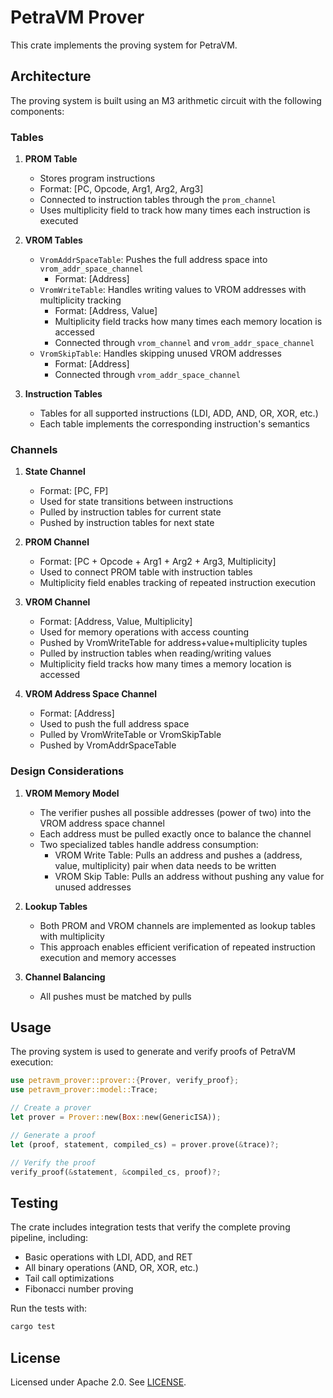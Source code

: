 # PetraVM Prover

This crate implements the proving system for PetraVM.

## Architecture

The proving system is built using an M3 arithmetic circuit with the following components:

### Tables

1. **PROM Table**
   - Stores program instructions
   - Format: [PC, Opcode, Arg1, Arg2, Arg3]
   - Connected to instruction tables through the `prom_channel`
   - Uses multiplicity field to track how many times each instruction is executed

2. **VROM Tables**
   - `VromAddrSpaceTable`: Pushes the full address space into `vrom_addr_space_channel`
     - Format: [Address]
   - `VromWriteTable`: Handles writing values to VROM addresses with multiplicity tracking
     - Format: [Address, Value]
     - Multiplicity field tracks how many times each memory location is accessed
     - Connected through `vrom_channel` and `vrom_addr_space_channel`
   - `VromSkipTable`: Handles skipping unused VROM addresses
     - Format: [Address]
     - Connected through `vrom_addr_space_channel`

3. **Instruction Tables**
   - Tables for all supported instructions (LDI, ADD, AND, OR, XOR, etc.)
   - Each table implements the corresponding instruction's semantics

### Channels

1. **State Channel**
   - Format: [PC, FP]
   - Used for state transitions between instructions
   - Pulled by instruction tables for current state
   - Pushed by instruction tables for next state

2. **PROM Channel**
   - Format: [PC + Opcode + Arg1 + Arg2 + Arg3, Multiplicity]
   - Used to connect PROM table with instruction tables
   - Multiplicity field enables tracking of repeated instruction execution

3. **VROM Channel**
   - Format: [Address, Value, Multiplicity]
   - Used for memory operations with access counting
   - Pushed by VromWriteTable for address+value+multiplicity tuples
   - Pulled by instruction tables when reading/writing values
   - Multiplicity field tracks how many times a memory location is accessed

4. **VROM Address Space Channel**
   - Format: [Address]
   - Used to push the full address space
   - Pulled by VromWriteTable or VromSkipTable
   - Pushed by VromAddrSpaceTable

### Design Considerations

1. **VROM Memory Model**
   - The verifier pushes all possible addresses (power of two) into the VROM address space channel
   - Each address must be pulled exactly once to balance the channel
   - Two specialized tables handle address consumption:
     - VROM Write Table: Pulls an address and pushes a (address, value, multiplicity) pair when data needs to be written
     - VROM Skip Table: Pulls an address without pushing any value for unused addresses

2. **Lookup Tables**
   - Both PROM and VROM channels are implemented as lookup tables with multiplicity
   - This approach enables efficient verification of repeated instruction execution and memory accesses

3. **Channel Balancing**
   - All pushes must be matched by pulls

## Usage

The proving system is used to generate and verify proofs of PetraVM execution:

```rust
use petravm_prover::prover::{Prover, verify_proof};
use petravm_prover::model::Trace;

// Create a prover
let prover = Prover::new(Box::new(GenericISA));

// Generate a proof
let (proof, statement, compiled_cs) = prover.prove(&trace)?;

// Verify the proof
verify_proof(&statement, &compiled_cs, proof)?;
```

## Testing

The crate includes integration tests that verify the complete proving pipeline, including:

- Basic operations with LDI, ADD, and RET
- All binary operations (AND, OR, XOR, etc.)
- Tail call optimizations
- Fibonacci number proving

Run the tests with:
```bash
cargo test
```

## License

Licensed under Apache 2.0. See [LICENSE](LICENSE).